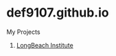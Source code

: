# def9107.github.io
My Projects
1. [LongBeach Institute](https://def9107.github.io/Daily%20UI%20026%20-%20Surfing%20Institute%20Landing%20Page-assets/ "Проект №1")
